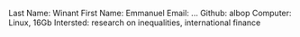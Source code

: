 Last Name: Winant
First Name: Emmanuel
Email: ...
Github: albop
Computer: Linux, 16Gb
Intersted: research on inequalities, international finance
